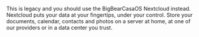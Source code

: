 This is legacy and you should use the BigBearCasaOS Nextcloud instead. Nextcloud puts your data at your fingertips, under your control. Store your documents, calendar, contacts and photos on a server at home, at one of our providers or in a data center you trust.
